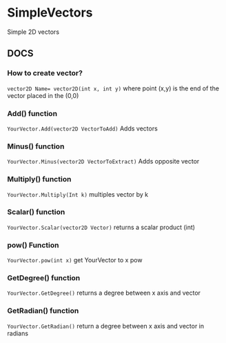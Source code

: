 # SimpleVectors
Simple 2D vectors

## DOCS

### How to create vector?

`vector2D Name= vector2D(int x, int y)`
where point (x,y) is the end of the vector placed in the (0,0)

### Add() function

`YourVector.Add(vector2D VectorToAdd)`
Adds vectors 

### Minus() function

`YourVector.Minus(vector2D VectorToExtract)`
Adds opposite vector

### Multiply() function

`YourVector.Multiply(Int k)`
multiples vector by k

### Scalar() function

`YourVector.Scalar(vector2D Vector)`
returns a scalar product (int)

### pow() Function

`YourVector.pow(int x)`
get YourVector to x pow

### GetDegree() function

`YourVector.GetDegree()`
returns a degree between x axis and vector

### GetRadian() function

`YourVector.GetRadian()`
return a degree between x axis and vector in radians
